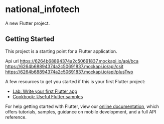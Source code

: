# national_infotech

A new Flutter project.

## Getting Started

This project is a starting point for a Flutter application.

Api url
https://6264b68894374a2c50691837.mockapi.io/api/bca
https://6264b68894374a2c50691837.mockapi.io/api/csit
https://6264b68894374a2c50691837.mockapi.io/api/plusTwo

A few resources to get you started if this is your first Flutter project:

- [Lab: Write your first Flutter app](https://flutter.dev/docs/get-started/codelab)
- [Cookbook: Useful Flutter samples](https://flutter.dev/docs/cookbook)

For help getting started with Flutter, view our
[online documentation](https://flutter.dev/docs), which offers tutorials,
samples, guidance on mobile development, and a full API reference.
